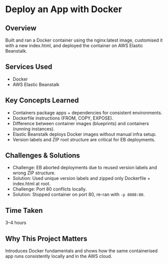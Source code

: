 # Deploy an App with Docker

## Overview
Built and ran a Docker container using the nginx:latest image, customised it with a new index.html, and deployed the container on AWS Elastic Beanstalk.

## Services Used
- Docker  
- AWS Elastic Beanstalk  

## Key Concepts Learned
- Containers package apps + dependencies for consistent environments.  
- Dockerfile instructions (FROM, COPY, EXPOSE).  
- Difference between container images (blueprints) and containers (running instances).  
- Elastic Beanstalk deploys Docker images without manual infra setup.  
- Version labels and ZIP root structure are critical for EB deployments.  

## Challenges & Solutions
- Challenge: EB aborted deployments due to reused version labels and wrong ZIP structure.  
- Solution: Used unique version labels and zipped only Dockerfile + index.html at root.  
- Challenge: Port 80 conflicts locally.  
- Solution: Stopped container on port 80, re-ran with `-p 8080:80`.  

## Time Taken
3–4 hours  

## Why This Project Matters
Introduces Docker fundamentals and shows how the same containerised app runs consistently locally and in the AWS cloud.
